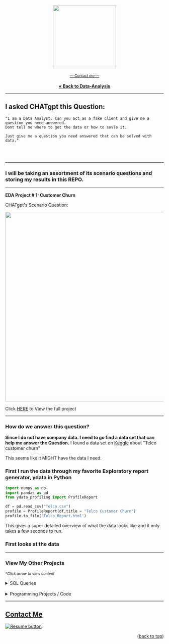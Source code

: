 <a name="readme-top"></a>
<div align="center">

  <img src="https://user-images.githubusercontent.com/121735588/225173450-1eec50fc-5e37-4d9a-97e4-b55e01f96840.jpg"  height="200">
  <p align="center">
    
  <sub><a href="https://cameroncss.com/#contact">:wavy_dash: Contact me :wavy_dash:</a></sub>
<br>
    <br>
     <a href="https://github.com/CameronCSS/Data-Analysis"><strong>« Back to Data-Analysis</strong></a>
  </p>
</div>

----

## **I asked CHATgpt this Question:**

  
    "I am a Data Analyst. Can you act as a fake client and give me a question you need answered. 
    Dont tell me where to get the data or how to sovle it. 
    
    Just give me a question you need answered that can be solved with data."


<br>

<br>

----

### I will be taking an assortment of its scenario questions and storing my results in this REPO.

---

**EDA Project # 1: Customer Churn**

CHATgpt's Scenario Question:

<img src="https://user-images.githubusercontent.com/121735588/225174521-c16ef880-80b2-4ad0-9b44-c3b162e3afd9.JPG"  width="600">

<br>

Click [HERE]() to View the full project

----
### How do we answer this question?

**Since I do not have company data. I need to go find a data set that can help me answer the Question.**
I found a data set on [Kaggle](https://www.kaggle.com/datasets/blastchar/telco-customer-churn) about "Telco customer churn"


This seems like it MIGHT have the data I need.

### First I run the data through my favorite Exploratory report generator, ydata in Python

```python
import numpy as np
import pandas as pd
from ydata_profiling import ProfileReport

df = pd.read_csv("Telco.csv")
profile = ProfileReport(df,title = "Telco Customer Churn")
profile.to_file('Telco_Report.html')
```

This gives a super detailed overview of what the data looks like and it only takes a few seconds to run.

### First looks at the data




----

### View My Other Projects

 <sub>**Click arrow to view content*</sub>
 
<details>
  <summary>SQL Queries</summary>
<a href="https://github.com/CameronCSS/SQL-Queries/tree/main/8%20Week%20SQL%20Challenge%20%23%201" target="new">8 Week SQL Challenge # 1</a>
<br>
&nbsp; &nbsp;:arrow_right_hook: - Explored complex queries to clean data, compute customer figures, and organize data in unusual ways.
<br>
<br>
<a href="https://github.com/CameronCSS/SQL-Queries/tree/main/Khan%20Academy%20Advanced%20SQL" target="new">Khan Academy Advanced SQL</a>
<br>
&nbsp; &nbsp;:arrow_right_hook: - Expand SQL knowledge about combining tables with JOINs and using multiple queries at once.
<br>
<br>
<a href="https://github.com/CameronCSS/SQL-Queries/tree/main/SQLbolt%20-%20SQL%20lessons" target="new">SQLbolt - SQL lessons</a>
<br>
&nbsp; &nbsp;:arrow_right_hook: - Refreshed foundational understanding of SQL and discovered context variations among SQL-powered platforms.
<br>

</details>
    
<br>
<details>
<summary>Programming Projects / Code</summary>

  ## Python Projects
<a href="https://github.com/CameronCSS/Programming-Languages/tree/main/Python%20Wage%20Calculator" target="new">Python Wage Calculator</a>

&nbsp; &nbsp;:arrow_right_hook: - Learned the power of Pandas and PyQt5 libraries. Also learned the importance of notating code for Bug fixing in the future.

## R* Projects
<a href="https://github.com/CameronCSS/Programming-Languages/tree/main/Comparing%20Phone%20Prices%20in%20R" target="new">Comparing Phone Prices in R</a>

&nbsp; &nbsp;:arrow_right_hook: - Explored and cleaned a cell phone price dataset found on [Kaggle](https://www.kaggle.com/datasets/rkiattisak/mobile-phone-price).

<a href="https://github.com/CameronCSS/Programming-Languages/tree/main/R-Basics" target="new">R* Basics</a>

&nbsp; &nbsp;:arrow_right_hook: - Made a full breakdown detailing the basic functions and uses of the R* programming language.

## Javascript Projects
<a href="https://github.com/CameronCSS/Programming-Languages/tree/main/Javascript" target="new">Javascript Code</a>

&nbsp; &nbsp;:arrow_right_hook: - A repo full of my Javascript code. Lots of custom stuff made to work on Carrd websites.
</details>


----

<a name="Contact"></a> 
## <a href="https://cameroncss.com/#contact">Contact Me</a>

  </table>
  <p style="margin-left: auto;">
    <a href="https://docs.google.com/document/d/1idTVL4nRGOejqW6EkpfhsD-dNQRLzmX08y5hI3TYLns/edit?usp=sharing" target="_blank" rel="noopener noreferrer">
      <img src="https://user-images.githubusercontent.com/121735588/215364205-abdfc0ac-53db-4733-8d43-b57c1bafb802.png" alt="Resume button">
    </a>
  </p>
</div>

<p align="right">(<a href="#readme-top">back to top</a>)</p>
